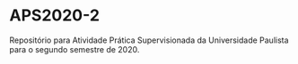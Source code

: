 # APS2020-2
Repositório para Atividade Prática Supervisionada da Universidade Paulista para o segundo semestre de 2020.
